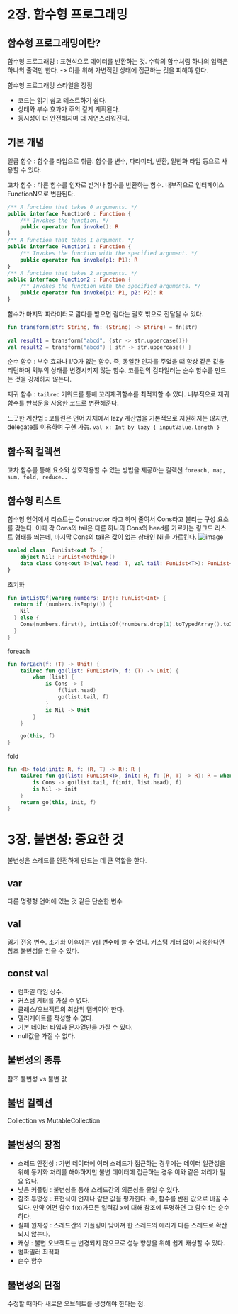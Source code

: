 # 2장. 함수형 프로그래밍 

## 함수형 프로그래밍이란?
함수형 프로그래밍 : 표현식으로 데이터를 반환하는 것. 수학의 함수처럼 하나의 입력은 하나의 출력만 한다. -> 이를 위해 가변적인 상태에 접근하는 것을 피해야 한다.

함수형 프로그래밍 스타일을 장점
- 코드는 읽기 쉽고 테스트하기 쉽다.
- 상태와 부수 효과가 주의 깊게 계획된다.
- 동시성이 더 안전해지며 더 자연스러워진다.

## 기본 개념

일급 함수 : 함수를 타입으로 취급. 함수를 변수, 파라미터, 반환, 일반화 타입 등으로 사용할 수 있다.

고차 함수 : 다른 함수를 인자로 받거나 함수를 반환하는 함수. 내부적으로 인터페이스 FunctionN으로 변환된다.
```kotlin
/** A function that takes 0 arguments. */
public interface Function0 : Function {
    /** Invokes the function. */
    public operator fun invoke(): R
}
/** A function that takes 1 argument. */
public interface Function1 : Function {
    /** Invokes the function with the specified argument. */
    public operator fun invoke(p1: P1): R
}
/** A function that takes 2 arguments. */
public interface Function2 : Function {
    /** Invokes the function with the specified arguments. */
    public operator fun invoke(p1: P1, p2: P2): R
}
```
함수가 마지막 파라미터로 람다를 받으면 람다는 괄호 밖으로 전달될 수 있다.
```kotlin
fun transform(str: String, fn: (String) -> String) = fn(str)
    
val result1 = transform("abcd", {str -> str.uppercase()})
val result2 = transform("abcd") { str -> str.uppercase() }
```
순수 함수 : 부수 효과나 I/O가 없는 함수. 즉, 동일한 인자를 주었을 떄 항상 같은 값을 리턴하며 외부의 상태를 변경시키지 않는 함수. 코틀린의 컴파일러는 순수 함수를 만드는 것을 강제하지 않는다.

재귀 함수 : `tailrec` 키워드를 통해 꼬리재귀함수를 최적화할 수 있다. 내부적으로 재귀함수를 반복문을 사용한 코드로 변환해준다.

느긋한 계산법 : 코틀린은 언어 자체에서 lazy 계산법을 기본적으로 지원하지는 않지만, delegate를 이용하여 구현 가능. `val x: Int by lazy { inputValue.length }`

## 함수적 컬렉션
고차 함수를 통해 요소와 상호작용할 수 있는 방법을 제공하는 컬렉션 `foreach, map, sum, fold, reduce..`

## 함수형 리스트
함수형 언어에서 리스트는 Constructor 라고 하며 줄여서 Cons라고 불리는 구성 요소를 갖는다. 이때 각 Cons의 tail은 다른 하나의 Cons의 head를 가르키는 링크드 리스트 형태를 띄는데, 마지막 Cons의 tail은 값이 없는 상태인 Nil을 가르킨다.
![image](https://user-images.githubusercontent.com/37877831/162999503-49669315-eb9b-4762-a04c-b51d99a151d6.png)

```kotlin
sealed class  FunList<out T> {
    object Nil: FunList<Nothing>()
    data class Cons<out T>(val head: T, val tail: FunList<T>): FunList<T>()
}
```

초기화
```kotlin
fun intListOf(vararg numbers: Int): FunList<Int> {
  return if (numbers.isEmpty()) {
    Nil
  } else {
    Cons(numbers.first(), intListOf(*numbers.drop(1).toTypedArray().toIntArray()))
  }
}
```

foreach
```kotlin
fun forEach(f: (T) -> Unit) {
    tailrec fun go(list: FunList<T>, f: (T) -> Unit) {
        when (list) {
            is Cons -> {
                f(list.head)
                go(list.tail, f)
            }
            is Nil -> Unit
        }
    }

    go(this, f)
}
```

fold
```kotlin
fun <R> fold(init: R, f: (R, T) -> R): R {
    tailrec fun go(list: FunList<T>, init: R, f: (R, T) -> R): R = when (list) {
        is Cons -> go(list.tail, f(init, list.head), f)
        is Nil -> init
    }
    return go(this, init, f)
}
```

# 3장. 불변성: 중요한 것

불변성은 스레드를 안전하게 만드는 데 큰 역할을 한다.

## var

다른 명령형 언어에 있는 것 같은 단순한 변수

## val

읽기 전용 변수. 초기화 이후에는 val 변수에 쓸 수 없다. 커스텀 게터 없이 사용한다면 참조 불변성을 얻을 수 있다.

## const val

- 컴파일 타임 상수. 
- 커스텀 게터를 가질 수 없다.
- 클래스/오브젝트의 최상위 맴버여야 한다.
- 델리게이트를 작성할 수 없다.
- 기본 데이터 타입과 문자열만을 가질 수 있다.
- null값을 가질 수 없다.

## 불변성의 종류

참조 불변성 vs 불변 값

## 불변 컬렉션

Collection<out E> vs MutableCollection<out E>

## 불변성의 장점
  
- 스레드 안전성 : 가변 데이터에 여러 스레드가 접근하는 경우에는 데이터 일관성을 위해 동기화 처리를 해야하지만 불변 데이터에 접근하는 경우 이와 같은 처리가 필요 없다.
- 낮은 커플링 : 불변성을 통해 스레드간의 의존성을 줄일 수 있다.
- 참조 투명성 : 표현식이 언제나 같은 값을 평가한다. 즉, 함수를 반환 값으로 바꿀 수 있다. 만약 어떤 함수 f(x)가모든 입력값 x에 대해 참조에 투명하면 그 함수 f는 순수하다.
- 실패 원자성 : 스레드간의 커플링이 낮아져 한 스레드의 에러가 다른 스레드로 확산되지 않는다.
- 캐싱 : 불변 오브젝트는 변경되지 않으므로 성능 향상을 위해 쉽게 캐싱할 수 있다.
- 컴파일러 최적화
- 순수 함수

## 불변성의 단점
  
수정할 때마다 새로운 오브젝트를 생성해야 한다는 점.
  
 





 
